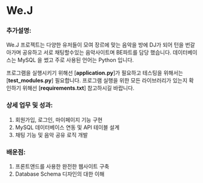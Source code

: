 # We.J

### 추가설명:
We.J 프로젝트는 다양한 유저들이 모여 장르에 맞는 음악을 방에 DJ가 되어 턴을 번갈아가며 공유하고 서로 채팅할수있는 음악사이트며 BE파트를 담당 했습니다. 데이터베이스는 MySQL 을 썼고 주로 사용된 언어는 Python 입니다. 

프로그램을 실행시키기 위해선 [**application.py**]가 필요하고 테스팅을 위해서는 [**test_modules.py**] 필요합니다. 프로그램 실행을 위한 모든 라이브러리가 있는지 확인하기 위해선 [**requirements.txt**] 참고하시길 바랍니다. 

### 상세 업무 및 성과: 

1. 회원가입, 로그인, 마이페이지 기능 구현 
2. MySQL 데이터베이스 연동 및 API 테이블 설계 
3. 채팅 기능 및 음악 공유 로직 개발

### 배운점: 

1. 프론트앤드를 사용한 완전한 웹사이트 구축 
2. Database Schema 디자인의 대한 이해 


